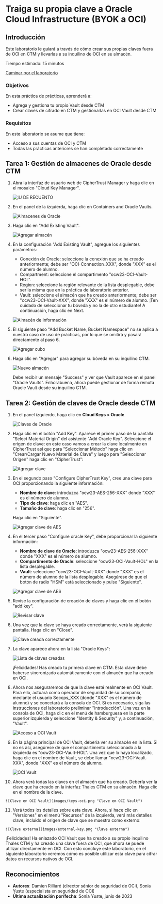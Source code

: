 # Traiga su propia clave a Oracle Cloud Infrastructure (BYOK a OCI)

## Introducción

Este laboratorio le guiará a través de cómo crear sus propias claves fuera de OCI en CTM y llevarlas a su inquilino de OCI en su almacén.

Tiempo estimado: 15 minutos

[Caminar por el laboratorio](videohub:1_grwhdvvv)

### Objetivos

En esta práctica de prácticas, aprenderá a:

*   Agrega y gestiona tu propio Vault desde CTM
*   Crear claves de cifrado en CTM y gestionarlas en OCI Vault desde CTM

### Requisitos

En este laboratorio se asume que tiene:

*   Acceso a sus cuentas de OCI y CTM
*   Todas las prácticas anteriores se han completado correctamente

## Tarea 1: Gestión de almacenes de Oracle desde CTM

1.  Abra la interfaz de usuario web de CipherTrust Manager y haga clic en el mosaico "Cloud Key Manager".
    
    ![IU DE RECUENTO](images/log-in-ctm.png "IU DE RECUENTO")
    
2.  En el panel de la izquierda, haga clic en Containers and Oracle Vaults.
    
    ![Almacenes de Oracle](images/oracle-vaults.png "Almacenes de Oracle")
    
3.  Haga clic en "Add Existing Vault".
    
    ![Agregar almacén](images/add-vault.png "Agregar almacén")
    
4.  En la configuración "Add Existing Vault", agregue los siguientes parámetros:
    
    *   Conexión de Oracle: seleccione la conexión que se ha creado anteriormente; debe ser "OCI-Connection\_XXX", donde "XXX" es el número de alumno.
    *   Compartment: seleccione el compartimento "ocw23-OCI-Vault-HOL".
    *   Region: seleccione la región relevante de la lista desplegable, debe ser la misma que en la práctica de laboratorio anterior.
    *   Vault: seleccione el almacén que ha creado anteriormente; debe ser "ocw23-OCI-Vault-XXX", donde "XXX" es el número de alumno. ¡Ten cuidado de seleccionar tu bóveda y no la de otro estudiante! A continuación, haga clic en Next.
    
    ![Almacén de información](images/info-vault.png "Almacén de información")
    
5.  El siguiente paso "Add Bucket Name, Bucket Namespace" no se aplica a nuestro caso de uso de prácticas, por lo que se omitirá y pasará directamente al paso 6.
    
    ![Agregar cubo](images/add-bucket.png "Agregar cubo")
    
6.  Haga clic en "Agregar" para agregar su bóveda en su inquilino CTM.
    
    ![Nuevo almacén](images/created-vault.png "Nuevo almacén")
    
    Debe recibir un mensaje "Success" y ver que Vault aparece en el panel "Oracle Vaults". Enhorabuena, ahora puede gestionar de forma remota Oracle Vault desde su inquilino CTM.
    

## Tarea 2: Gestión de claves de Oracle desde CTM

1.  En el panel izquierdo, haga clic en **Cloud Keys > Oracle**.
    
    ![Claves de Oracle](images/oracle-keys.png "Claves de Oracle")
    
2.  Haga clic en el botón "Add Key". Aparece el primer paso de la pantalla "Select Material Origin" del asistente "Add Oracle Key". Seleccione el origen de clave: en este caso vamos a crear la clave localmente en CipherTrust así que para "Seleccionar Método" haga clic en "Crear/Cargar Nuevo Material de Clave" y luego para "Seleccionar Origen" haga clic en "CipherTrust":
    
    ![Agregar clave](images/add-key.png "Agregar clave")
    
3.  En el segundo paso "Configure CipherTrust Key", cree una clave para OCI proporcionando la siguiente información:
    
    *   **Nombre de clave**: introduzca "ocw23-AES-256-XXX" donde "XXX" es el número de alumno.
    *   **Tipo de clave**: haga clic en "AES".
    *   **Tamaño de clave**: haga clic en "256".
    
    Haga clic en "Siguiente".
    
    ![Agregar clave de AES](images/aes-key.png "Agregar clave de AES")
    
4.  En el tercer paso "Configure oracle Key", debe proporcionar la siguiente información:
    
    *   **Nombre de clave de Oracle**: introduzca "ocw23-AES-256-XXX" donde "XXX" es el número de alumno.
    *   **Compartimento de Oracle**: seleccione "ocw23-OCI-Vault-HOL" en la lista desplegable.
    *   **Vault**: seleccione "ocw23-OCI-Vault-XXX" donde "XXX" es el número de alumno de la lista desplegable. Asegúrese de que el botón de radio "HSM" está seleccionado y pulse "Siguiente".
    
    ![Agregar clave de AES](images/key-compartment.png "Agregar clave de AES")
    
5.  Revise la configuración de creación de claves y haga clic en el botón "add key".
    
    ![Revisar clave](images/review-key.png "Revisar clave")
    
6.  Una vez que la clave se haya creado correctamente, verá la siguiente pantalla. Haga clic en "Close".
    
    ![Clave creada correctamente](images/created-key.png "Clave creada correctamente")
    
7.  La clave aparece ahora en la lista "Oracle Keys":
    
    ![Lista de claves creadas](images/list-key.png "Lista de claves creadas")
    
    ¡Felicidades! Has creado tu primera clave en CTM. Esta clave debe haberse sincronizado automáticamente con el almacén que ha creado en OCI.
    
8.  Ahora nos aseguraremos de que la clave esté realmente en OCI Vault. Para ello, actuará como operador de seguridad de su compañía, mediante el usuario Secops\_XXX (donde "XXX" es el número de alumno) y se conectará a la consola de OCI. Si es necesario, siga las instrucciones del laboratorio preliminar "Introducción". Una vez en la consola de OCI, haga clic en el menú de hamburguesa en la parte superior izquierda y seleccione "Identity & Security" y, a continuación, "Vault".
    
    ![Acceso a OCI Vault](images/accessing-oci-vault.png "Acceso a OCI Vault")
    
9.  En la página principal de OCI Vault, debería ver su almacén en la lista. Si no es así, asegúrese de que el compartimento seleccionado a la izquierda es "ocw23-OCI-Vault-HOL". Una vez que lo haya localizado, haga clic en el nombre de Vault, se debe llamar "ocw23-OCI-Vault-XXX", donde "XXX" es el número de alumno.
    
    ![OCI Vault](images/oci-vault.png "Vault")
    
10.  Ahora verá todas las claves en el almacén que ha creado. Debería ver la clave que ha creado en la interfaz Thales CTM en su almacén. Haga clic en el nombre de la clave.
    
    ![Clave en OCI Vault](images/keys-oci.png "Clave en OCI Vault")
    
11.  Verá todos los detalles sobre esta clave. Ahora, si hace clic en "Versiones" en el menú "Recursos" de la izquierda, verá más detalles clave, incluido el origen de clave que se muestra como externo:
    
    ![Clave externa](images/external-key.png "Clave externa")
    

¡Felicidades! Ha enlazado OCI Vault que ha creado a su propio inquilino Thales CTM y ha creado una clave fuera de OCI, que ahora se puede utilizar directamente en OCI. Con esto concluye este laboratorio, en el siguiente laboratorio veremos cómo es posible utilizar esta clave para cifrar datos en recursos nativos de OCI.

## Reconocimientos

*   **Autores**: Damien Rilliard (director sénior de seguridad de OCI), Sonia Yuste (especialista en seguridad de OCI)
*   **Última actualización por/fecha**: Sonia Yuste, junio de 2023